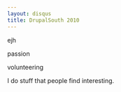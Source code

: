 ```yaml
---
layout: disqus
title: DrupalSouth 2010
---
```


ejh

passion

volunteering

I do stuff that people find interesting.
